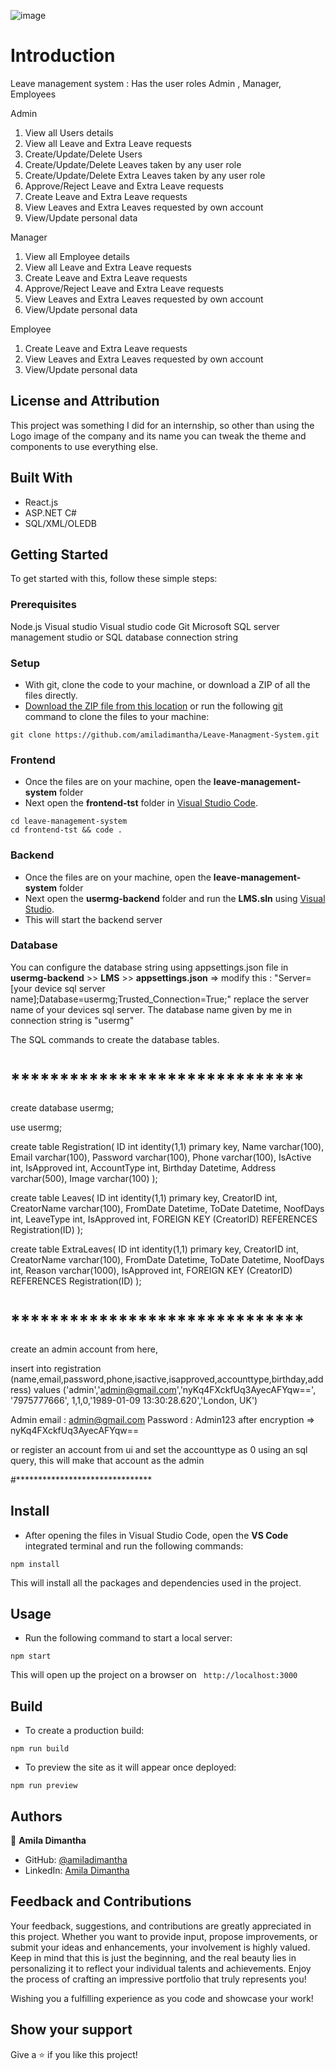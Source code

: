 ![image](https://github.com/amiladimantha/Leave-Managment-System/assets/84844150/c328a3d4-387a-446c-bb19-b82bf13cd4ec)
# Introduction 

Leave management system : Has the user roles Admin , Manager, Employees

Admin 
1. View all Users details
2. View all Leave and Extra Leave requests
3. Create/Update/Delete Users 
4. Create/Update/Delete Leaves taken by any user role
5. Create/Update/Delete Extra Leaves taken by any user role
6. Approve/Reject Leave and Extra Leave requests
7. Create Leave and Extra Leave requests
8. View Leaves and Extra Leaves requested by own account
9. View/Update personal data

Manager 
1. View all Employee details
2. View all Leave and Extra Leave requests
3. Create Leave and Extra Leave requests
4. Approve/Reject Leave and Extra Leave requests
5. View Leaves and Extra Leaves requested by own account
6. View/Update personal data

Employee 
1. Create Leave and Extra Leave requests
2. View Leaves and Extra Leaves requested by own account
3. View/Update personal data

## License and Attribution

This project was something I did for an internship, so other than using the Logo image of the company and its name you can tweak the theme and components to use everything else.

## Built With

- React.js
- ASP.NET C#
- SQL/XML/OLEDB

## Getting Started

To get started with this, follow these simple steps:

### Prerequisites

Node.js 
Visual studio
Visual studio code
Git
Microsoft SQL server management studio or SQL database connection string

### Setup

- With git, clone the code to your machine, or download a ZIP of all the files directly.
- [Download the ZIP file from this location](https://github.com/amiladimantha/Leave-Managment-System/archive/refs/heads/master.zip) or run the following [git](https://git-scm.com/) command to clone the files to your machine:

```
git clone https://github.com/amiladimantha/Leave-Managment-System.git
```
### Frontend

- Once the files are on your machine, open the **leave-management-system** folder
- Next open the **frontend-tst** folder in [Visual Studio Code](https://code.visualstudio.com/download).

```
cd leave-management-system
cd frontend-tst && code .
```

### Backend

- Once the files are on your machine, open the **leave-management-system** folder
- Next open the **usermg-backend** folder and run the **LMS.sln** using [Visual Studio](https://visualstudio.microsoft.com/thank-you-downloading-visual-studio/?sku=Community&channel=Release&version=VS2022&source=VSLandingPage&cid=2030&passive=false).
- This will start the backend server

### Database

You can configure the database string using appsettings.json file in **usermg-backend** >> **LMS** >> **appsettings.json** => modify this : "Server=[your device sql server name];Database=usermg;Trusted_Connection=True;" replace the server name of your devices sql server.
The database name given by me in connection string is "usermg"


The SQL commands to create the database tables.

# ******************************
create database usermg;

use usermg;

create table Registration(
ID int identity(1,1) primary key,
Name varchar(100),
Email varchar(100),
Password varchar(100),
Phone varchar(100),
IsActive int,
IsApproved int,
AccountType int,
Birthday Datetime,
Address varchar(500),
Image varchar(100)
);

create table Leaves(
ID int identity(1,1) primary key,
CreatorID int,
CreatorName varchar(100),
FromDate Datetime,
ToDate Datetime,
NoofDays int,
LeaveType int,
IsApproved int,
FOREIGN KEY (CreatorID) REFERENCES Registration(ID)
);


create table ExtraLeaves(
ID int identity(1,1) primary key,
CreatorID int,
CreatorName varchar(100),
FromDate Datetime,
ToDate Datetime,
NoofDays int,
Reason varchar(1000),
IsApproved int,
FOREIGN KEY (CreatorID) REFERENCES Registration(ID)
);

# ******************************
create an admin account from here, 

insert into registration (name,email,password,phone,isactive,isapproved,accounttype,birthday,address) 
values ('admin','admin@gmail.com','nyKq4FXckfUq3AyecAFYqw==', '7975777666', 1,1,0,'1989-01-09 13:30:28.620','London, UK') 

Admin email : admin@gmail.com
Password : Admin123   after encryption => nyKq4FXckfUq3AyecAFYqw==

or register an account from ui and set the accounttype as 0 using an sql query, this will make that account as the admin

#*******************************


 
## Install

- After opening the files in Visual Studio Code, open the **VS Code** integrated terminal and run the following commands:

```
npm install
```

This will install all the packages and dependencies used in the project.

## Usage

- Run the following command to start a local server:

```
npm start
```

This will open up the project on a browser on ` http://localhost:3000`

## Build

- To create a production build:

```
npm run build
```

- To preview the site as it will appear once deployed:

```
npm run preview
```

## Authors

👤 **Amila Dimantha**

- GitHub: [@amiladimantha](https://github.com/amiladimantha)
- LinkedIn: [Amila Dimantha](https://www.linkedin.com/in/amila-dimantha-37182a21b)

## Feedback and Contributions

Your feedback, suggestions, and contributions are greatly appreciated in this project. Whether you want to provide input, propose improvements, or submit your ideas and enhancements, your involvement is highly valued. Keep in mind that this is just the beginning, and the real beauty lies in personalizing it to reflect your individual talents and achievements. Enjoy the process of crafting an impressive portfolio that truly represents you!

Wishing you a fulfilling experience as you code and showcase your work!

## Show your support

Give a ⭐️ if you like this project!

